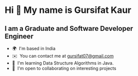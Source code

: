 <!-- ### Hi there 👋  -->

<!--
**gursifat/gursifat** is a ✨ _special_ ✨ repository because its `README.md` (this file) appears on your GitHub profile.

Here are some ideas to get you started:

- 🔭 I’m currently working on ...
- 🌱 I’m currently learning ...
- 👯 I’m looking to collaborate on ...
- 🤔 I’m looking for help with ...
- 💬 Ask me about ...
- 📫 How to reach me: ...
- 😄 Pronouns: ...
- ⚡ Fun fact: ...
-->

Hi 👋 My name is Gursifat Kaur
=============================

I am a Graduate and Software Developer Engineer 
------------------------

* 🌍  I'm based in India
* ✉️  You can contact me at [gursifat07@gmail.com](mailto:gursifat07@@gmail.com)
* 🧠  I'm learning Data Structure Algorithms in Java.
* 🤝  I'm open to collaborating on interesting projects

